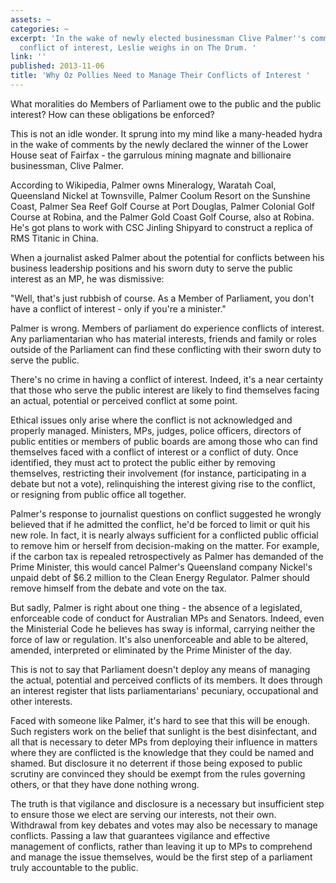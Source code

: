 ```yaml
---
assets: ~
categories: ~
excerpt: 'In the wake of newly elected businessman Clive Palmer''s comments about
  conflict of interest, Leslie weighs in on The Drum. '
link: ''
published: 2013-11-06
title: 'Why Oz Pollies Need to Manage Their Conflicts of Interest '
---
```

What moralities do Members of Parliament owe to the public and the public interest? How can these obligations be enforced? 

This is not an idle wonder. It sprung into my mind like a many-headed hydra in the wake of comments by the newly declared the winner of the Lower House seat of Fairfax - the garrulous mining magnate and billionaire businessman, Clive Palmer.

According to Wikipedia, Palmer owns Mineralogy, Waratah Coal, Queensland Nickel at Townsville, Palmer Coolum Resort on the Sunshine Coast, Palmer Sea Reef Golf Course at Port Douglas, Palmer Colonial Golf Course at Robina, and the Palmer Gold Coast Golf Course, also at Robina. He's got plans to work with CSC Jinling Shipyard to construct a replica of RMS Titanic in China.

When a journalist asked Palmer about the potential for conflicts between his business leadership positions and his sworn duty to serve the public interest as an MP, he was dismissive:

"Well, that's just rubbish of course. As a Member of Parliament, you don't have a conflict of interest - only if you're a minister."

Palmer is wrong. Members of parliament do experience conflicts of interest. Any parliamentarian who has material interests, friends and family or roles outside of the Parliament can find these conflicting with their sworn duty to serve the public.

There's no crime in having a conflict of interest. Indeed, it's a near certainty that those who serve the public interest are likely to find themselves facing an actual, potential or perceived conflict at some point.

Ethical issues only arise where the conflict is not acknowledged and properly managed. Ministers, MPs, judges, police officers, directors of public entities or members of public boards are among those who can find themselves faced with a conflict of interest or a conflict of duty. Once identified, they must act to protect the public either by removing themselves, restricting their involvement (for instance, participating in a debate but not a vote), relinquishing the interest giving rise to the conflict, or resigning from public office all together.

Palmer's response to journalist questions on conflict suggested he wrongly believed that if he admitted the conflict, he'd be forced to limit or quit his new role. In fact, it is nearly always sufficient for a conflicted public official to remove him or herself from decision-making on the matter. For example, if the carbon tax is repealed retrospectively as Palmer has demanded of the Prime Minister, this would cancel Palmer's Queensland company Nickel's unpaid debt of $6.2 million to the Clean Energy Regulator. Palmer should remove himself from the debate and vote on the tax.

But sadly, Palmer is right about one thing - the absence of a legislated, enforceable code of conduct for Australian MPs and Senators. Indeed, even the Ministerial Code he believes has sway is informal, carrying neither the force of law or regulation. It's also unenforceable and able to be altered, amended, interpreted or eliminated by the Prime Minister of the day.

This is not to say that Parliament doesn't deploy any means of managing the actual, potential and perceived conflicts of its members. It does through an interest register that lists parliamentarians' pecuniary, occupational and other interests.

Faced with someone like Palmer, it's hard to see that this will be enough. Such registers work on the belief that sunlight is the best disinfectant, and all that is necessary to deter MPs from deploying their influence in matters where they are conflicted is the knowledge that they could be named and shamed. But disclosure it no deterrent if those being exposed to public scrutiny are convinced they should be exempt from the rules governing others, or that they have done nothing wrong.

The truth is that vigilance and disclosure is a necessary but insufficient step to ensure those we elect are serving our interests, not their own. Withdrawal from key debates and votes may also be necessary to manage conflicts. Passing a law that guarantees vigilance and effective management of conflicts, rather than leaving it up to MPs to comprehend and manage the issue themselves, would be the first step of a parliament truly accountable to the public.
